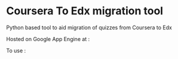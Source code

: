 # Coursera To Edx migration tool

Python based tool to aid migration of quizzes from Coursera to Edx

Hosted on Google App Engine at : 

To use : 
